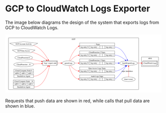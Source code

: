 # GCP to CloudWatch Logs Exporter

The image below diagrams the design of the system that exports logs from GCP to CloudWatch Logs.

![diagram](https://github.com/HumanCellAtlas/logs/blob/master/exporters/gcp_to_cwl/static/gcp-exporter.png?raw=true)

Requests that push data are shown in red, while calls that pull data are shown in blue.
